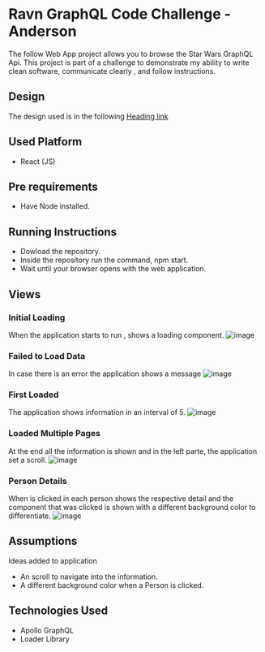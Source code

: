 # Ravn GraphQL Code Challenge - Anderson

The follow Web App project allows you to browse the  Star Wars GraphQL Api. This project is part of a challenge to demonstrate  my ability to write clean software, communicate clearly , and follow instructions. 

## Design
The design used is in the following [Heading link](https://swapi-graphql.netlify.app/ "Link")


## Used Platform
- React (JS)

## Pre requirements
 - Have Node installed.

## Running Instructions
- Dowload the repository.
- Inside the repository run the command, npm start.
- Wait until your browser opens with the web application.

## Views
### Initial Loading
When the application starts to run , shows a loading component.
![image](https://s9.gifyu.com/images/PageLoad.gif)

### Failed to Load Data
In case there is an error the application shows a message
![image](https://i.postimg.cc/SRXc02Vg/Failed-Load.png)

### First  Loaded
The application shows information in an interval of 5. 
![image](https://s9.gifyu.com/images/FirstPageLoad.gif)

### Loaded Multiple Pages
At the end all the information is shown and in the left parte, the application set a scroll.
![image](https://i.postimg.cc/C5307Xzc/Multiple.png)

### Person Details
When is clicked in each person shows the respective detail and the component  that was clicked is shown with a different background color to differentiate.
![image](https://s9.gifyu.com/images/Page.gif)

## Assumptions
Ideas added to application

- An scroll to navigate into the information.
- A different background color when a Person is clicked.

## Technologies Used

- Apollo GraphQL
- Loader Library
